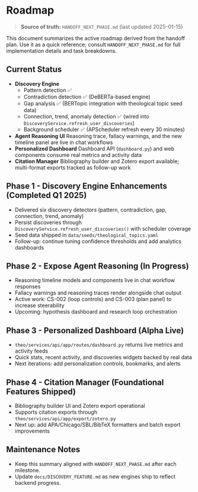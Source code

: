 # Roadmap

> **Source of truth:** `HANDOFF_NEXT_PHASE.md` (last updated 2025-01-15)

This document summarizes the active roadmap derived from the handoff plan. Use it as a quick reference; consult `HANDOFF_NEXT_PHASE.md` for full implementation details and task breakdowns.

## Current Status

- **Discovery Engine**
  - Pattern detection ✅
  - Contradiction detection ✅ (DeBERTa-based engine)
  - Gap analysis ✅ (BERTopic integration with theological topic seed data)
  - Connection, trend, anomaly detection ✅ (wired into `DiscoveryService.refresh_user_discoveries`)
  - Background scheduler ✅ (APScheduler refresh every 30 minutes)
- **Agent Reasoning UI** Reasoning trace, fallacy warnings, and the new timeline panel are live in chat workflows
- **Personalized Dashboard** Dashboard API (`dashboard.py`) and web components consume real metrics and activity data
- **Citation Manager** Bibliography builder and Zotero export available; multi-format exports tracked as follow-up work

## Phase 1 - Discovery Engine Enhancements (Completed Q1 2025)

- Delivered six discovery detectors (pattern, contradiction, gap, connection, trend, anomaly)
- Persist discoveries through `DiscoveryService.refresh_user_discoveries()` with scheduler coverage
- Seed data shipped in `data/seeds/theological_topics.yaml`
- Follow-up: continue tuning confidence thresholds and add analytics dashboards

## Phase 2 - Expose Agent Reasoning (In Progress)

- Reasoning timeline models and components live in chat workflow responses
- Fallacy warnings and reasoning traces render alongside chat output
- Active work: CS-002 (loop controls) and CS-003 (plan panel) to increase steerability
- Upcoming: hypothesis dashboard and research loop orchestration

## Phase 3 - Personalized Dashboard (Alpha Live)

- `theo/services/api/app/routes/dashboard.py` returns live metrics and activity feeds
- Quick stats, recent activity, and discoveries widgets backed by real data
- Next iterations: add personalization controls, bookmarks, and alerts

## Phase 4 - Citation Manager (Foundational Features Shipped)

- Bibliography builder UI and Zotero export operational
- Supports citation exports through `theo/services/api/app/export/zotero.py`
- Next up: add APA/Chicago/SBL/BibTeX formatters and batch export improvements

## Maintenance Notes

- Keep this summary aligned with `HANDOFF_NEXT_PHASE.md` after each milestone.
- Update `docs/DISCOVERY_FEATURE.md` as new engines ship to reflect backend progress.
